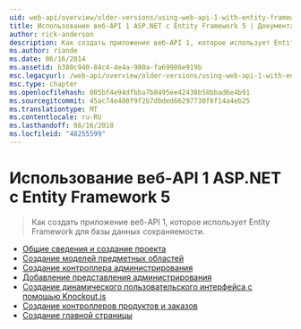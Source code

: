 ```yaml
---
uid: web-api/overview/older-versions/using-web-api-1-with-entity-framework-5/index
title: Использование веб-API 1 ASP.NET с Entity Framework 5 | Документация Майкрософт
author: rick-anderson
description: Как создать приложение веб-API 1, которое использует Entity Framework для базы данных сохраняемости.
ms.author: riande
ms.date: 06/16/2014
ms.assetid: b380c940-84c4-4e4a-980a-fa69986e919b
msc.legacyurl: /web-api/overview/older-versions/using-web-api-1-with-entity-framework-5
msc.type: chapter
ms.openlocfilehash: 805bf4e94dfbba7b8495ee42438b58bbad6e4b91
ms.sourcegitcommit: 45ac74e400f9f2b7dbded66297730f6f14a4eb25
ms.translationtype: MT
ms.contentlocale: ru-RU
ms.lasthandoff: 08/16/2018
ms.locfileid: "48255599"
---
```

<a name="using-aspnet-web-api-1-with-entity-framework-5"></a>Использование веб-API 1 ASP.NET с Entity Framework 5
====================
> Как создать приложение веб-API 1, которое использует Entity Framework для базы данных сохраняемости.


- [Общие сведения и создание проекта](using-web-api-with-entity-framework-part-1.md)
- [Создание моделей предметных областей](using-web-api-with-entity-framework-part-2.md)
- [Создание контроллера администрирования](using-web-api-with-entity-framework-part-3.md)
- [Добавление представления администрирования](using-web-api-with-entity-framework-part-4.md)
- [Создание динамического пользовательского интерфейса с помощью Knockout.js](using-web-api-with-entity-framework-part-5.md)
- [Создание контроллеров продуктов и заказов](using-web-api-with-entity-framework-part-6.md)
- [Создание главной страницы](using-web-api-with-entity-framework-part-7.md)

